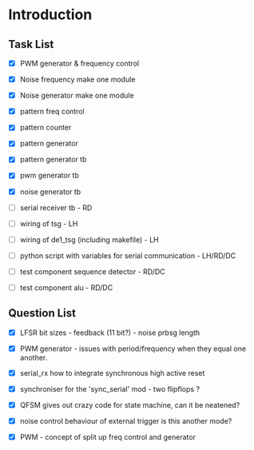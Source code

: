 # Introduction


## Task List 

- [x] PWM generator & frequency control
- [x] Noise frequency make one module
- [x] Noise generator make one module
- [x] pattern freq control
- [x] pattern counter
- [x] pattern generator
- [x] pattern generator tb
- [x] pwm generator tb
- [x] noise generator tb
- [ ] serial receiver tb - RD
- [ ] wiring of tsg - LH
- [ ] wiring of de1_tsg (including makefile) - LH
- [ ] python script with variables for serial communication - LH/RD/DC
- [ ] test component sequence detector - RD/DC
- [ ] test component alu - RD/DC





## Question List 


- [x] LFSR bit sizes - feedback (11 bit?) - noise prbsg length
- [x] PWM generator - issues with period/frequency when they equal one another.
- [x] serial_rx how to integrate synchronous high active reset
- [x] synchroniser for the 'sync_serial' mod - two flipflops ?
- [x] QFSM gives out crazy code for state machine, can it be neatened?
- [x] noise control behaviour of external trigger is this another mode?
- [x] PWM - concept of split up freq control and generator



